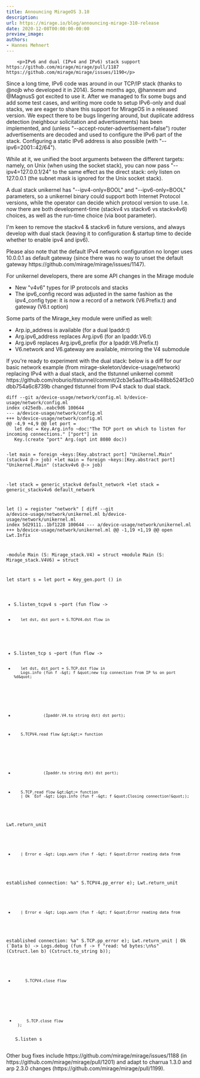 ```yaml
---
title: Announcing MirageOS 3.10
description:
url: https://mirage.io/blog/announcing-mirage-310-release
date: 2020-12-08T00:00:00-00:00
preview_image:
authors:
- Hannes Mehnert
---
```



        <p>IPv6 and dual (IPv4 and IPv6) stack support https://github.com/mirage/mirage/pull/1187 https://github.com/mirage/mirage/issues/1190</p>
<p>Since a long time, IPv6 code was around in our TCP/IP stack (thanks to @nojb who developed it in 2014). Some months ago, @hannesm and @MagnusS got excited to use it. After we managed to fix some bugs and add some test cases, and writing more code to setup IPv6-only and dual stacks, we are eager to share this support for MirageOS in a released version. We expect there to be bugs lingering around, but duplicate address detection (neighbour solicitation and advertisements) has been implemented, and (unless &quot;--accept-router-advertisement=false&quot;) router advertisements are decoded and used to configure the IPv6 part of the stack. Configuring a static IPv6 address is also possible (with
&quot;--ipv6=2001::42/64&quot;).</p>
<p>While at it, we unified the boot arguments between the different targets: namely, on Unix (when using the socket stack), you can now pass &quot;--ipv4=127.0.0.1/24&quot; to the same effect as the direct stack: only listen on 127.0.0.1 (the subnet mask is ignored for the Unix socket stack).</p>
<p>A dual stack unikernel has &quot;--ipv4-only=BOOL&quot; and &quot;--ipv6-only=BOOL&quot; parameters, so a unikernel binary could support both Internet Protocol versions, while the operator can decide which protocol version to use. I.e. now there are both development-time (stackv4 vs stackv6 vs stackv4v6) choices, as well as the run-time choice (via boot parameter).</p>
<p>I'm keen to remove the stackv4 &amp; stackv6 in future versions, and always develop with dual stack (leaving it to configuration &amp; startup time to decide whether to enable ipv4 and ipv6).</p>
<p>Please also note that the default IPv4 network configuration no longer uses 10.0.0.1 as default gateway (since there was no way to unset the default gateway https://github.com/mirage/mirage/issues/1147).</p>
<p>For unikernel developers, there are some API changes in the Mirage module</p>
<ul>
<li>New &quot;v4v6&quot; types for IP protocols and stacks
</li>
<li>The ipv6_config record was adjusted in the same fashion as the ipv4_config type: it is now a record of a network (V6.Prefix.t) and gateway (V6.t option)
</li>
</ul>
<p>Some parts of the Mirage_key module were unified as well:</p>
<ul>
<li>Arp.ip_address is available (for a dual Ipaddr.t)
</li>
<li>Arg.ipv6_address replaces Arg.ipv6 (for an Ipaddr.V6.t)
</li>
<li>Arg.ipv6 replaces Arg.ipv6_prefix (for a Ipaddr.V6.Prefix.t)
</li>
<li>V6.network and V6.gateway are available, mirroring the V4 submodule
</li>
</ul>
<p>If you're ready to experiment with the dual stack: below is a diff for our basic network example (from mirage-skeleton/device-usage/network) replacing IPv4 with a dual stack, and the tlstunnel unikernel commit
https://github.com/roburio/tlstunnel/commit/2cb3e5aa11fca4b48bb524f3c0dbb754a6c8739b
changed tlstunnel from IPv4 stack to dual stack.</p>
<pre><code class="language-diff">diff --git a/device-usage/network/config.ml b/device-usage/network/config.ml
index c425edb..eabc9d6 100644
--- a/device-usage/network/config.ml
+++ b/device-usage/network/config.ml
@@ -4,9 +4,9 @@ let port =
   let doc = Key.Arg.info ~doc:&quot;The TCP port on which to listen for
incoming connections.&quot; [&quot;port&quot;] in
   Key.(create &quot;port&quot; Arg.(opt int 8080 doc))

-let main = foreign ~keys:[Key.abstract port] &quot;Unikernel.Main&quot; (stackv4
@-&gt; job)
+let main = foreign ~keys:[Key.abstract port] &quot;Unikernel.Main&quot;
(stackv4v6 @-&gt; job)

-let stack = generic_stackv4 default_network
+let stack = generic_stackv4v6 default_network

 let () =
   register &quot;network&quot; [
diff --git a/device-usage/network/unikernel.ml
b/device-usage/network/unikernel.ml
index 5d29111..1bf1228 100644
--- a/device-usage/network/unikernel.ml
+++ b/device-usage/network/unikernel.ml
@@ -1,19 +1,19 @@
 open Lwt.Infix

-module Main (S: Mirage_stack.V4) = struct
+module Main (S: Mirage_stack.V4V6) = struct

   let start s =
     let port = Key_gen.port () in
-    S.listen_tcpv4 s ~port (fun flow -&gt;
-        let dst, dst_port = S.TCPV4.dst flow in
+    S.listen_tcp s ~port (fun flow -&gt;
+        let dst, dst_port = S.TCP.dst flow in
         Logs.info (fun f -&gt; f &quot;new tcp connection from IP %s on port %d&quot;
-                  (Ipaddr.V4.to_string dst) dst_port);
-        S.TCPV4.read flow &gt;&gt;= function
+                  (Ipaddr.to_string dst) dst_port);
+        S.TCP.read flow &gt;&gt;= function
         | Ok `Eof -&gt; Logs.info (fun f -&gt; f &quot;Closing connection!&quot;);
Lwt.return_unit
-        | Error e -&gt; Logs.warn (fun f -&gt; f &quot;Error reading data from
established connection: %a&quot; S.TCPV4.pp_error e); Lwt.return_unit
+        | Error e -&gt; Logs.warn (fun f -&gt; f &quot;Error reading data from
established connection: %a&quot; S.TCP.pp_error e); Lwt.return_unit
         | Ok (`Data b) -&gt;
           Logs.debug (fun f -&gt; f &quot;read: %d bytes:\\n%s&quot; (Cstruct.len b)
(Cstruct.to_string b));
-          S.TCPV4.close flow
+          S.TCP.close flow
       );

     S.listen s
</code></pre>
<p>Other bug fixes include https://github.com/mirage/mirage/issues/1188 (in https://github.com/mirage/mirage/pull/1201) and adapt to charrua 1.3.0 and arp 2.3.0 changes (https://github.com/mirage/mirage/pull/1199).</p>

      
